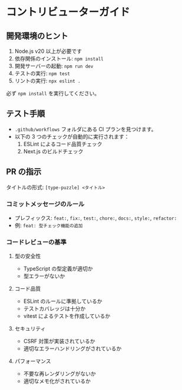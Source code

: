 # コントリビューターガイド

## 開発環境のヒント

1. Node.js v20 以上が必要です
2. 依存関係のインストール: `npm install`
3. 開発サーバーの起動: `npm run dev`
4. テストの実行: `npm test`
5. リントの実行: `npx eslint .`

必ず `npm install` を実行してください。

## テスト手順

- `.github/workflows` フォルダにある CI プランを見つけます。
- 以下の 3 つのチェックが自動的に実行されます：
  1. ESLint によるコード品質チェック
  2. Next.js のビルドチェック

## PR の指示

タイトルの形式: `[type-puzzle] <タイトル>`

### コミットメッセージのルール

- プレフィックス: `feat:`, `fix:`, `test:`, `chore:`, `docs:`, `style:`, `refactor:`
- 例: `feat: 型チェック機能の追加`

### コードレビューの基準

1. 型の安全性

   - TypeScript の型定義が適切か
   - 型エラーがないか

2. コード品質

   - ESLint のルールに準拠しているか
   - テストカバレッジは十分か
   - vitest によるテストを作成しているか

3. セキュリティ

   - CSRF 対策が実装されているか
   - 適切なエラーハンドリングがされているか

4. パフォーマンス
   - 不要な再レンダリングがないか
   - 適切なメモ化がされているか
